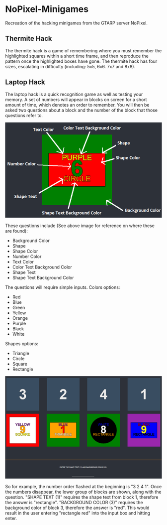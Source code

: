 # NoPixel-Minigames
Recreation of the hacking minigames from the GTARP server NoPixel.

Thermite Hack
-------------

The thermite hack is a game of remembering where you must remember the highlighted squares within a short time frame, and then reproduce the pattern once the highlighted boxes have gone.
The thermite hack has four sizes, escalating in difficulty (including: 5x5, 6x6. 7x7 and 8x8).


Laptop Hack
------------

The laptop hack is a quick recognition game as well as testing your memory. A set of numbers will appear in blocks on screen for a short amount of time, which denotes an order to remember. You will then be asked two questions about a block and the number of the block that those questions refer to.

![Question Guide](block_guide.png)

These questions include (See above image for reference on where these are found):
* Background Color
* Shape
* Shape Color
* Number Color
* Text Color
* Color Text Background Color
* Shape Text
* Shape Text Background Color

The questions will require simple inputs.
Colors options:
* Red
* Blue
* Green
* Yellow
* Orange
* Purple
* Black
* White

Shapes options:
* Triangle
* Circle
* Square
* Rectangle

![Question Guide](question_guide.png)

So for example, the number order flashed at the beginning is "3 2 4 1". Once the numbers disappear, the lower group of blocks are shown, along with the question.
"SHAPE TEXT (1)" requires the shape text from block 1, therefore the answer is "rectangle". "BACKGROUND COLOR (3)" requires the background color of block 3, therefore the answer is "red". This would result in the user entering "rectangle red" into the input box and hitting enter.